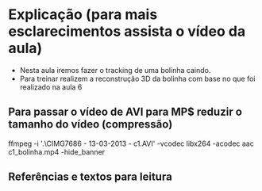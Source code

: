 # Explicação (para mais esclarecimentos assista o vídeo da aula)

* Nesta aula iremos fazer o tracking de uma bolinha caindo.
* Para treinar realizem a reconstrução 3D da bolinha com base no que foi realizado na aula 6

## Para passar o vídeo de AVI para MP$ reduzir o tamanho do vídeo (compressão)
ffmpeg -i '.\CIMG7686 - 13-03-2013 - c1.AVI' -vcodec libx264 -acodec aac c1_bolinha.mp4 -hide_banner

## Referências e textos para leitura
[Artigo mestrado Spanó et al. 2016]: https://www.scielo.br/j/rbme/a/NMgFLyfzJd56N4TThhn5bmB/?lang=pt
[BTK Mokka url]: https://biomechanical-toolkit.github.io/